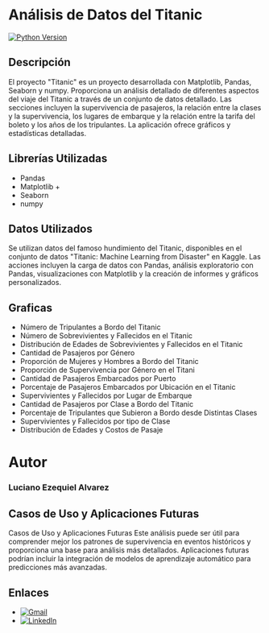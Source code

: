# Análisis de Datos del Titanic

[![Python Version](https://img.shields.io/badge/Python-3.7%2B-blue?style=for-the-badge&logo=python&logoColor=white)](https://www.python.org/)

## Descripción
El proyecto "Titanic" es un proyecto  desarrollada con Matplotlib, Pandas, Seaborn y numpy. Proporciona un análisis detallado de diferentes aspectos del viaje del Titanic a través de un conjunto de datos detallado. Las secciones incluyen la supervivencia de pasajeros, la relación entre la clases y la supervivencia, los lugares de embarque y la relación entre la tarifa del boleto y los años de los tripulantes. La aplicación ofrece gráficos y estadísticas detalladas.

## Librerías Utilizadas
- Pandas
- Matplotlib +
- Seaborn
- numpy

## Datos Utilizados
Se utilizan datos del famoso hundimiento del Titanic, disponibles en el conjunto de datos "Titanic: Machine Learning from Disaster" en Kaggle. Las acciones incluyen la carga de datos con Pandas, análisis exploratorio con Pandas, visualizaciones con Matplotlib y la creación de informes y gráficos personalizados.

## Graficas
- Número de Tripulantes a Bordo del Titanic
- Número de Sobrevivientes y Fallecidos en el Titanic
- Distribución de Edades de Sobrevivientes y Fallecidos en el Titanic
- Cantidad de Pasajeros por Género
- Proporción de Mujeres y Hombres a Bordo del Titanic
- Proporción de Supervivencia por Género en el Titani
- Cantidad de Pasajeros Embarcados por Puerto
- Porcentaje de Pasajeros Embarcados por Ubicación en el Titanic
- Supervivientes y Fallecidos por Lugar de Embarque
- Cantidad de Pasajeros por Clase a Bordo del Titanic
- Porcentaje de Tripulantes que Subieron a Bordo desde Distintas Clases
- Supervivientes y Fallecidos por tipo de Clase
- Distribución de Edades y Costos de Pasaje
  

# Autor
### Luciano Ezequiel Alvarez

## Casos de Uso y Aplicaciones Futuras
Casos de Uso y Aplicaciones Futuras
Este análisis puede ser útil para comprender mejor los patrones de supervivencia en eventos históricos y proporciona una base para análisis más detallados. Aplicaciones futuras podrían incluir la integración de modelos de aprendizaje automático para predicciones más avanzadas.

## Enlaces

- [![Gmail](https://img.shields.io/badge/Gmail-D14836?style=for-the-badge&logo=gmail&logoColor=white)](mailto:alvarezlucianoezequiel@gmail.com)
- [![LinkedIn](https://img.shields.io/badge/LinkedIn-0A66C2?style=for-the-badge&logo=linkedin&logoColor=white)](https://www.linkedin.com/in/luciano-alvarez-332843285/)
